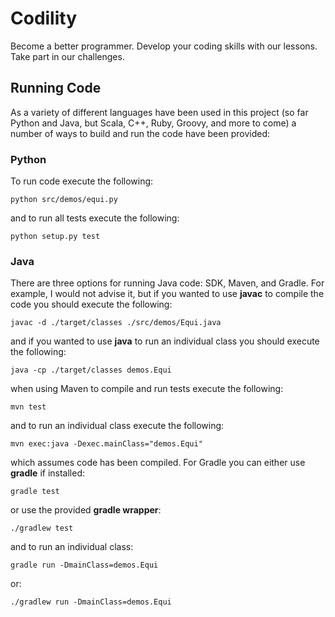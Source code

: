 Codility
========

Become a better programmer. Develop your coding skills with our lessons. Take part in our challenges.



Running Code
------------

As a variety of different languages have been used in this project (so far Python and Java, but Scala, 
C++, Ruby, Groovy, and more to come) a number of ways to build and run the code have been provided:



### Python

To run code execute the following:

    python src/demos/equi.py

and to run all tests execute the following:

    python setup.py test



### Java

There are three options for running Java code: SDK, Maven, and Gradle. For example, I would not advise it, 
but if you wanted to use __javac__ to compile the code you should execute the following:

    javac -d ./target/classes ./src/demos/Equi.java

and if you wanted to use __java__ to run an individual class you should execute the following:

    java -cp ./target/classes demos.Equi

when using Maven to compile and run tests execute the following:

    mvn test

and to run an individual class execute the following:

    mvn exec:java -Dexec.mainClass="demos.Equi"

which assumes code has been compiled. For Gradle you can either use __gradle__ if installed:

    gradle test

or use the provided __gradle wrapper__:

    ./gradlew test

and to run an individual class:

    gradle run -DmainClass=demos.Equi

or:

    ./gradlew run -DmainClass=demos.Equi


